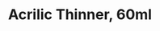 ---
layout: product
title: "Acrilic Thinner, 60ml"
price: "N/A" 
desc: "N/A"
img_path: "/assets/img/AK712.jpg"
brand: "AK"
available: true
special_offer: false
new: false
soon: false
cat: "070000"
subcat: "070200"
subsubcat: "070205"
sifra: "AK712"
---